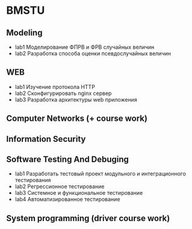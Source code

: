 # BMSTU
## Modeling
* lab1 Моделирование ФПРВ и ФРВ случайных величин
* lab2 Разработка способа оценки псевдослучайных величин
## WEB
* lab1 Изучение протокола HTTP
* lab2 Сконфигурировать nginx сервер
* lab3 Разработка архитектуры web приложения
## Computer Networks (+ course work)
## Information Security
## Software Testing And Debuging
* lab1 Разработать тестовый проект модульного и интеграционного тестирования
* lab2 Регрессионное тестирование
* lab3 Системное и функциональное тестирование
* lab4 Автоматизированное тестирование
## System programming (driver course work)
